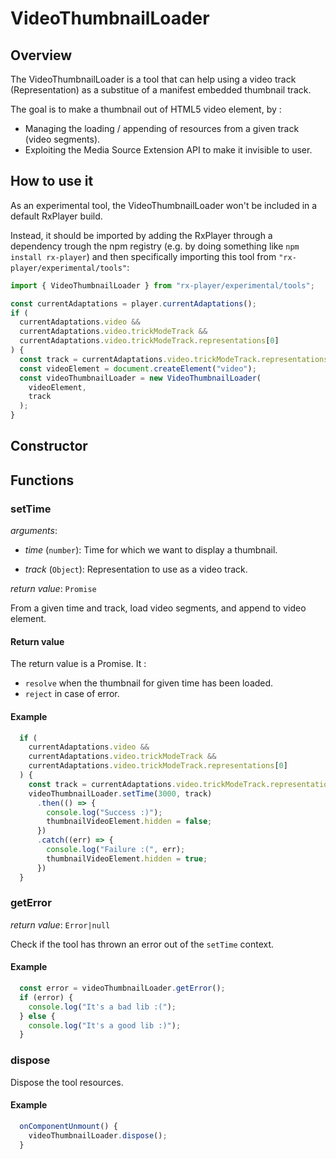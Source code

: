 # VideoThumbnailLoader #########################################################


## Overview ####################################################################

The VideoThumbnailLoader is a tool that can help using a video track
(Representation) as a substitue of a manifest embedded thumbnail track.

The goal is to make a thumbnail out of HTML5 video element, by :
- Managing the loading / appending of resources from a given track
(video segments).
- Exploiting the Media Source Extension API to make it invisible to user.

## How to use it ###############################################################


As an experimental tool, the VideoThumbnailLoader won't be included in a
default RxPlayer build.

Instead, it should be imported by adding the RxPlayer through a dependency
trough the npm registry (e.g. by doing something like ``npm install
rx-player``) and then specifically importing this tool from
``"rx-player/experimental/tools"``:

```js
import { VideoThumbnailLoader } from "rx-player/experimental/tools";

const currentAdaptations = player.currentAdaptations();
if (
  currentAdaptations.video &&
  currentAdaptations.video.trickModeTrack &&
  currentAdaptations.video.trickModeTrack.representations[0]
) {
  const track = currentAdaptations.video.trickModeTrack.representations[0];
  const videoElement = document.createElement("video");
  const videoThumbnailLoader = new VideoThumbnailLoader(
    videoElement,
    track
  );
}
```


## Constructor #################################################################


## Functions ###################################################################


### setTime ####################################################################

_arguments_:

  - _time_ (``number``): Time for which we want to display a thumbnail.

  - _track_ (``Object``): Representation to use as a video track.

_return value_: ``Promise``

From a given time and track, load video segments, and append to video element.

#### Return value

The return value is a Promise.
It :
- ``resolve`` when the thumbnail for given time has been loaded.
- ``reject`` in case of error.

#### Example

```js
  if (
    currentAdaptations.video &&
    currentAdaptations.video.trickModeTrack &&
    currentAdaptations.video.trickModeTrack.representations[0]
  ) {
    const track = currentAdaptations.video.trickModeTrack.representations[0];
    videoThumbnailLoader.setTime(3000, track)
      .then(() => {
        console.log("Success :)");
        thumbnailVideoElement.hidden = false;
      })
      .catch((err) => {
        console.log("Failure :(", err);
        thumbnailVideoElement.hidden = true;
      })
  }
```

### getError ###################################################################

_return value_: ``Error|null``

Check if the tool has thrown an error out of the ``setTime`` context.

#### Example

```js
  const error = videoThumbnailLoader.getError();
  if (error) {
    console.log("It's a bad lib :(");
  } else {
    console.log("It's a good lib :)");
  }
```

### dispose ###################################################################

Dispose the tool resources.

#### Example

```js
  onComponentUnmount() {
    videoThumbnailLoader.dispose();
  }
```

